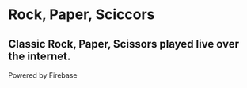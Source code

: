 # Rock, Paper, Sciccors
## Classic Rock, Paper, Scissors played live over the internet.
Powered by Firebase